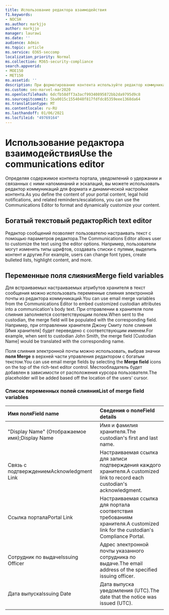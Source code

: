 ```yaml
---
title: Использование редактора взаимодействия
f1.keywords:
- NOCSH
ms.author: markjjo
author: markjjo
manager: laurawi
ms.date: ''
audience: Admin
ms.topic: article
ms.service: O365-seccomp
localization_priority: Normal
ms.collection: M365-security-compliance
search.appverid:
- MOE150
- MET150
ms.assetid: ''
description: При форматирование контента используйте редактор коммуникаций для изменения текстовых переменных и объединения переменных поля.
ms.custom: seo-marvel-mar2020
ms.openlocfilehash: 6dcfb58dff3a3acf99340895872bb2da9795d9c8
ms.sourcegitcommit: 5ba0015c1554048f817fdfdc85359eee1368da64
ms.translationtype: MT
ms.contentlocale: ru-RU
ms.lasthandoff: 01/06/2021
ms.locfileid: "49769164"
---
```

# <a name="use-the-communications-editor"></a><span data-ttu-id="f23cf-103">Использование редактора взаимодействия</span><span class="sxs-lookup"><span data-stu-id="f23cf-103">Use the communications editor</span></span>

<span data-ttu-id="f23cf-104">Определяя содержимое контента портала, уведомлений о удержании и связанных с ними напоминаний и эскалаций, вы можете использовать редактор коммуникаций для формата и динамической настройки контента.</span><span class="sxs-lookup"><span data-stu-id="f23cf-104">As you define the content of your portal content, legal hold notifications, and related reminders/escalations, you can use the Communications Editor to format and dynamically customize your content.</span></span>

## <a name="rich-text-editor"></a><span data-ttu-id="f23cf-105">Богатый текстовый редактор</span><span class="sxs-lookup"><span data-stu-id="f23cf-105">Rich text editor</span></span>

<span data-ttu-id="f23cf-106">Редактор сообщений позволяет пользователю настраивать текст с помощью параметров редактора.</span><span class="sxs-lookup"><span data-stu-id="f23cf-106">The Communications Editor allows user to customize the text using the editor options.</span></span> <span data-ttu-id="f23cf-107">Например, пользователи могут изменять типы шрифтов, создавать списки с пулями, выделить контент и другие.</span><span class="sxs-lookup"><span data-stu-id="f23cf-107">For example, users can change font types, create bulleted lists, highlight content, and more.</span></span>

## <a name="merge-field-variables"></a><span data-ttu-id="f23cf-108">Переменные поля слияния</span><span class="sxs-lookup"><span data-stu-id="f23cf-108">Merge field variables</span></span>

<span data-ttu-id="f23cf-109">Для встраиваемых настраиваемых атрибутов хранителя в текст сообщения можно использовать переменные слияния электронной почты из редактора коммуникаций.</span><span class="sxs-lookup"><span data-stu-id="f23cf-109">You can use email merge variables from the Communications Editor to embed customized custodian attributes into a communication's body text.</span></span> <span data-ttu-id="f23cf-110">При отправлении в хранителя поле слияния заполняется соответствующим полем.</span><span class="sxs-lookup"><span data-stu-id="f23cf-110">When sent to the custodian, the merge field will be populated with the corresponding field.</span></span> <span data-ttu-id="f23cf-111">Например, при отправлении хранителя Джону Смиту поле слияния [Имя хранителя] будет переведено с соответствующим именем.</span><span class="sxs-lookup"><span data-stu-id="f23cf-111">For example, when sent to custodian John Smith, the merge field [Custodian Name] would be translated with the corresponding name.</span></span>

<span data-ttu-id="f23cf-112">Поля слияния электронной почты можно использовать, выбрав значки **поля Merge** в верхней части управления редактором с богатым текстом.</span><span class="sxs-lookup"><span data-stu-id="f23cf-112">You can use email merge fields by selecting the **Merge field** icons on the top of the rich-text editor control.</span></span> <span data-ttu-id="f23cf-113">Местообладатель будет добавлен в зависимости от расположения курсора пользователя.</span><span class="sxs-lookup"><span data-stu-id="f23cf-113">The placeholder will be added based off the location of the users' cursor.</span></span>

### <a name="list-of-merge-field-variables"></a><span data-ttu-id="f23cf-114">Список переменных полей слияния</span><span class="sxs-lookup"><span data-stu-id="f23cf-114">List of merge field variables</span></span>

| <span data-ttu-id="f23cf-115">Имя поля</span><span class="sxs-lookup"><span data-stu-id="f23cf-115">Field name</span></span>                  | <span data-ttu-id="f23cf-116">Сведения о поле</span><span class="sxs-lookup"><span data-stu-id="f23cf-116">Field details</span></span> |
| :------------------- | :------------------- |
| <span data-ttu-id="f23cf-117">"Display Name" (Отображаемое имя);</span><span class="sxs-lookup"><span data-stu-id="f23cf-117">Display Name</span></span>  | <span data-ttu-id="f23cf-118">Имя и фамилия хранителя.</span><span class="sxs-lookup"><span data-stu-id="f23cf-118">The custodian's first and last name.</span></span> | 
| <span data-ttu-id="f23cf-119">Связь с подтверждением</span><span class="sxs-lookup"><span data-stu-id="f23cf-119">Acknowledgment Link</span></span> | <span data-ttu-id="f23cf-120">Настраиваемая ссылка для записи подтверждения каждого хранителя.</span><span class="sxs-lookup"><span data-stu-id="f23cf-120">A customized link to record each custodian's acknowledgment.</span></span>|                 |
| <span data-ttu-id="f23cf-121">Ссылка портала</span><span class="sxs-lookup"><span data-stu-id="f23cf-121">Portal Link</span></span>     | <span data-ttu-id="f23cf-122">Настраиваемая ссылка для портала соответствия требованиям хранителя.</span><span class="sxs-lookup"><span data-stu-id="f23cf-122">A customized link for the custodian's Compliance Portal.</span></span>|                |
| <span data-ttu-id="f23cf-123">Сотрудник по выдаче</span><span class="sxs-lookup"><span data-stu-id="f23cf-123">Issuing Officer</span></span>                   | <span data-ttu-id="f23cf-124">Адрес электронной почты указанного сотрудника по выдаче.</span><span class="sxs-lookup"><span data-stu-id="f23cf-124">The email address of the specified issuing officer.</span></span>|                   |
| <span data-ttu-id="f23cf-125">Дата выпуска</span><span class="sxs-lookup"><span data-stu-id="f23cf-125">Issuing Date</span></span>                   | <span data-ttu-id="f23cf-126">Дата выпуска уведомления (UTC).</span><span class="sxs-lookup"><span data-stu-id="f23cf-126">The date that the notice was issued (UTC).</span></span>              |
|||
